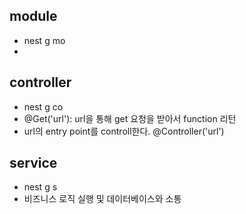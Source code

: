 ## module

- nest g mo
-

## controller

- nest g co
- @Get('url'): url을 통해 get 요청을 받아서 function 리턴
- url의 entry point를 controll한다. @Controller('url')

## service

- nest g s
- 비즈니스 로직 실행 및 데이터베이스와 소통
